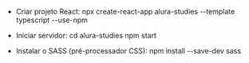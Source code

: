 * Criar projeto React:
npx create-react-app alura-studies --template typescript --use-npm

* Iniciar servidor:
cd alura-studies
npm start

* Instalar o SASS (pré-processador CSS):
npm install --save-dev sass